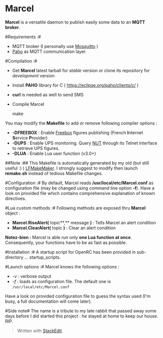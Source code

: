 # Marcel

**Marcel** is a versatile daemon to publish easily some data to an **MQTT broker**.

#Requirements :#
* MQTT broker (I personally use [Mosquitto](http://mosquitto.org/) )
* [Paho](http://eclipse.org/paho/) as MQTT communication layer.

#Compilation :#
* Get **Marcel** latest tarball for *stable* version or clone its repository for *development* version
* Install **PAHO** library for C ( https://eclipse.org/paho/clients/c/ )
* **curl** is needed as well to send SMS
* Compile Marcel

    make

You may modify the **Makefile** to add or remove following compiler options :
* **-DFREEBOX** : Enable [Freebox](https://en.wikipedia.org/wiki/Freebox) figures publishing (French **I**nternet **S**ervice **P**rovider)
* **-DUPS** : Enable UPS monitoring. Query [NUT](www.networkupstools.org/) through its Telnet interface to retrieve UPS figures.
* **-DLUA** : Enable Lua user function (v3.0+)

##Note :##
This Makefile is automatically generated by my old (but still useful :) ) [LFMakeMaker](http://destroyedlolo.info/Developpement/LFMakeMaker/).
I strongly suggest to modify then launch **remake.sh** instead of tedious Makefile changes.

#Configuration :#
By default, Marcel reads **/usr/local/etc/Marcel.conf** as configuration file (may be changed using command line option **-f**).
Have a look on provided file which contains comprehensive explanation of known directives.

#Lua custom methods :#
Following methods are exposed thru **Marcel** object :
* **Marcel.RiseAlert(** topic**,** message **)** : Tells Marcel an alert condition
* **Marcel.ClearAlert(** topic **)** : Clear an alert condition

**Notez-bien :** Marcel is able run only **one Lua function at once**. Consequently, your functions have to be as fast as possible.

#Installation :#
A startup script for OpenRC has been provided in sub-directory ... startup_scripts.

#Launch options :#
Marcel knows the following options :
* *-v* : verbose output
* *-f<file>* : loads <file> as configuration file. The default one is `/usr/local/etc/Marcel.conf`

Have a look on provided configuration file to guess the syntax used (I'm busy, a full documentation will come later).

#Side note#
The name is a tribute to my late rabbit that passed away some days before I did started this project : he stayed at home to keep our house. RIP.
> Written with [StackEdit](https://stackedit.io/).
